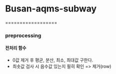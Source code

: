 # Busan-aqms-subway
==================
### preprocessing
#### 전처리 함수
- 0값 제거 후 평균, 분산, 최소, 최대값 구한다.
- 최솟값 검사 시 음수값 있는지 필히 확인 => 제거(row)
